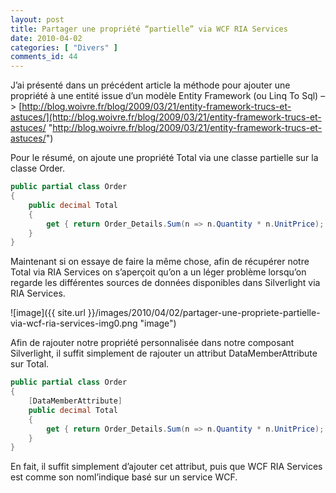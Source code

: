 ```yaml
---
layout: post
title: Partager une propriété “partielle” via WCF RIA Services
date: 2010-04-02
categories: [ "Divers" ]
comments_id: 44 
---
```


J’ai présenté dans un précédent article la méthode pour ajouter une propriété à une entité issue d’un modèle Entity Framework (ou Linq To Sql) –> [http://blog.woivre.fr/blog/2009/03/21/entity-framework-trucs-et-astuces/](http://blog.woivre.fr/blog/2009/03/21/entity-framework-trucs-et-astuces/ "http://blog.woivre.fr/blog/2009/03/21/entity-framework-trucs-et-astuces/")

Pour le résumé, on ajoute une propriété Total via une classe partielle sur la classe Order.

```csharp
public partial class Order  
{  
    public decimal Total  
    {  
        get { return Order_Details.Sum(n => n.Quantity * n.UnitPrice); }  
    }  
}
```

Maintenant si on essaye de faire la même chose, afin de récupérer notre Total via RIA Services on s’aperçoit qu’on a un léger problème lorsqu’on regarde les différentes sources de données disponibles dans Silverlight via RIA Services.

![image]({{ site.url }}/images/2010/04/02/partager-une-propriete-partielle-via-wcf-ria-services-img0.png "image")

Afin de rajouter notre propriété personnalisée dans notre composant Silverlight, il suffit simplement de rajouter un attribut DataMemberAttribute sur Total.

```csharp
public partial class Order  
{  
    [DataMemberAttribute]  
    public decimal Total  
    {  
        get { return Order_Details.Sum(n => n.Quantity * n.UnitPrice); }  
    }  
}
```

En fait, il suffit simplement d’ajouter cet attribut, puis que WCF RIA Services est comme son noml’indique basé sur un service WCF.
